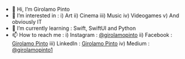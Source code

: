- 👋 Hi, I’m Girolamo Pinto
- 👀 I’m interested in : 
      i) Art
      ii) Cinema
      iii) Music
      iv) Videogames
      v) And obviously IT
- 🌱 I’m currently learning : Swift, SwiftUI and Python
- 📫 How to reach me :
      i) Instagram : [@girolamopinto](https://www.instagram.com/girolamopinto/)
      ii) Facebook : [Girolamo Pinto](https://www.facebook.com/girolamo.pinto/)
      iii) LinkedIn : [Girolamo Pinto](https://www.linkedin.com/jobs/search/?currentJobId=2431190098&keywords=sviluppo%20swift)
      iv) Medium : [@girolamopinto1](https://girolamopinto1.medium.com)

<!---
girpinto/girpinto is a ✨ special ✨ repository because its `README.md` (this file) appears on your GitHub profile.
You can click the Preview link to take a look at your changes.
--->
